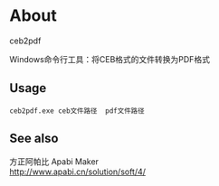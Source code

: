 # About

ceb2pdf

Windows命令行工具：将CEB格式的文件转换为PDF格式

## Usage

```
ceb2pdf.exe ceb文件路径  pdf文件路径
```


## See also

方正阿帕比 Apabi Maker  
http://www.apabi.cn/solution/soft/4/

